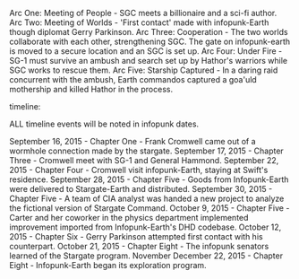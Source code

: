 



Arc One: Meeting of People - SGC meets a billionaire and a sci-fi author.
Arc Two: Meeting of Worlds - 'First contact' made with infopunk-Earth though diplomat Gerry Parkinson.
Arc Three: Cooperation - The two worlds collaborate with each other, strengthening SGC. The gate on infopunk-earth is moved to a secure location and an SGC is set up.
Arc Four: Under Fire - SG-1 must survive an ambush and search set up by Hathor's warriors while SGC works to rescue them.
Arc Five: Starship Captured - In a daring raid concurrent with the ambush, Earth commandos captured a goa'uld mothership and killed Hathor in the process.


timeline:

ALL timeline events will be noted in infopunk dates.

September 16, 2015 - Chapter One - Frank Cromwell came out of a wormhole connection made by the stargate.
September 17, 2015 - Chapter Three - Cromwell meet with SG-1 and General Hammond.
September 22, 2015 - Chapter Four - Cromwell visit infopunk-Earth, staying at Swift's residence.
September 28, 2015 - Chapter Five - Goods from Infopunk-Earth were delivered to Stargate-Earth and distributed.
September 30, 2015 - Chapter Five - A team of CIA analyst was handed a new project to analyze the fictional version of Stargate Command.
October 9, 2015 - Chapter Five - Carter and her coworker in the physics department implemented improvement imported from Infopunk-Earth's DHD codebase.
October 12, 2015 - Chapter Six - Gerry Parkinson attempted first contact with his counterpart.
October 21, 2015 - Chapter Eight - The infopunk senators learned of the Stargate program.
November
December 22, 2015 - Chapter Eight - Infopunk-Earth began its exploration program.
